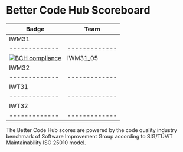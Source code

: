 # Better Code Hub Scoreboard



| Badge         | Team        |          
| ------------- |-------------| 
| IWM31                       | 
| ------------- |-------------| 
| [![BCH compliance](https://bettercodehub.com/edge/badge/ETSISI-EMS/lab-3-mantenibilidad-giwm31-ems2021-iwm31-equipo05?branch=master&token=ef720eac7f4b0792c765cfdb5b65e6f4eafa8a49)](https://bettercodehub.com/)| IWM31_05|
| IWM32                       |
| ------------- |-------------| 
| IWT31                       |
| ------------- |-------------| 
| IWT32                       |
| ------------- |-------------| 


The Better Code Hub scores are powered by the code quality industry benchmark of Software Improvement Group according to SIG/TÜViT Maintainability ISO 25010 model.

